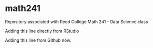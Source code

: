 # math241
Repository associated with Reed College Math 241 - Data Science class

Adding this line directly from RStudio

Adding this line from Github now.
